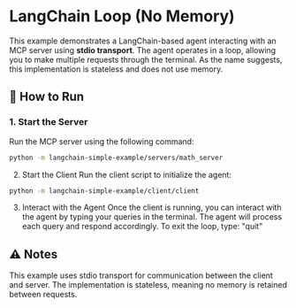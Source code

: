 # **LangChain Loop (No Memory)**

This example demonstrates a LangChain-based agent interacting with an MCP server using **stdio transport**. The agent operates in a loop, allowing you to make multiple requests through the terminal. As the name suggests, this implementation is stateless and does not use memory.

## **🚀 How to Run**

### **1. Start the Server**
Run the MCP server using the following command:
```bash
python -m langchain-simple-example/servers/math_server
```

2. Start the Client
Run the client script to initialize the agent:
```bash
python -m langchain-simple-example/client/client
```

3. Interact with the Agent
Once the client is running, you can interact with the agent by typing your queries in the terminal. The agent will process each query and respond accordingly. To exit the loop, type: "quit"

## ⚠️ Notes
This example uses stdio transport for communication between the client and server.
The implementation is stateless, meaning no memory is retained between requests.